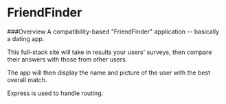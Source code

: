 # FriendFinder

###Overview
 A compatibility-based "FriendFinder" application -- basically a dating app. 

 This full-stack site will take in results your users' surveys, then compare their answers with those from other users. 

 The app will then display the name and picture of the user with the best overall match.
 
 Express is used to handle routing.
